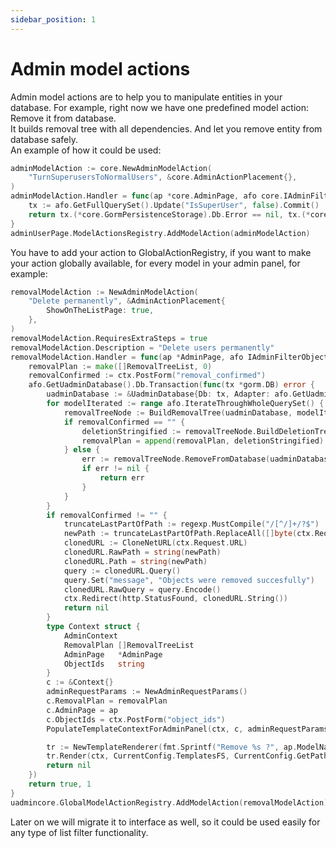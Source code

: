 ```yaml
---
sidebar_position: 1
---
```


# Admin model actions

Admin model actions are to help you to manipulate entities in your database. For example, right now we have one predefined model action: Remove it from database.  
It builds removal tree with all dependencies. And let you remove entity from database safely.  
An example of how it could be used:
```go
adminModelAction := core.NewAdminModelAction(
	"TurnSuperusersToNormalUsers", &core.AdminActionPlacement{},
)
adminModelAction.Handler = func(ap *core.AdminPage, afo core.IAdminFilterObjects, ctx *gin.Context) (bool, int64) {
	tx := afo.GetFullQuerySet().Update("IsSuperUser", false).Commit()
	return tx.(*core.GormPersistenceStorage).Db.Error == nil, tx.(*core.GormPersistenceStorage).Db.RowsAffected
}
adminUserPage.ModelActionsRegistry.AddModelAction(adminModelAction)
```
You have to add your action to GlobalActionRegistry, if you want to make your action globally available, for every model in your admin panel, for example:
```go
removalModelAction := NewAdminModelAction(
	"Delete permanently", &AdminActionPlacement{
		ShowOnTheListPage: true,
	},
)
removalModelAction.RequiresExtraSteps = true
removalModelAction.Description = "Delete users permanently"
removalModelAction.Handler = func(ap *AdminPage, afo IAdminFilterObjects, ctx *gin.Context) (bool, int64) {
	removalPlan := make([]RemovalTreeList, 0)
	removalConfirmed := ctx.PostForm("removal_confirmed")
	afo.GetUadminDatabase().Db.Transaction(func(tx *gorm.DB) error {
		uadminDatabase := &UadminDatabase{Db: tx, Adapter: afo.GetUadminDatabase().Adapter}
		for modelIterated := range afo.IterateThroughWholeQuerySet() {
			removalTreeNode := BuildRemovalTree(uadminDatabase, modelIterated.Model)
			if removalConfirmed == "" {
				deletionStringified := removalTreeNode.BuildDeletionTreeStringified(uadminDatabase)
				removalPlan = append(removalPlan, deletionStringified)
			} else {
				err := removalTreeNode.RemoveFromDatabase(uadminDatabase)
				if err != nil {
					return err
				}
			}
		}
		if removalConfirmed != "" {
			truncateLastPartOfPath := regexp.MustCompile("/[^/]+/?$")
			newPath := truncateLastPartOfPath.ReplaceAll([]byte(ctx.Request.URL.RawPath), []byte(""))
			clonedURL := CloneNetURL(ctx.Request.URL)
			clonedURL.RawPath = string(newPath)
			clonedURL.Path = string(newPath)
			query := clonedURL.Query()
			query.Set("message", "Objects were removed succesfully")
			clonedURL.RawQuery = query.Encode()
			ctx.Redirect(http.StatusFound, clonedURL.String())
			return nil
		}
		type Context struct {
			AdminContext
			RemovalPlan []RemovalTreeList
			AdminPage   *AdminPage
			ObjectIds   string
		}
		c := &Context{}
		adminRequestParams := NewAdminRequestParams()
		c.RemovalPlan = removalPlan
		c.AdminPage = ap
		c.ObjectIds = ctx.PostForm("object_ids")
		PopulateTemplateContextForAdminPanel(ctx, c, adminRequestParams)

		tr := NewTemplateRenderer(fmt.Sprintf("Remove %s ?", ap.ModelName))
		tr.Render(ctx, CurrentConfig.TemplatesFS, CurrentConfig.GetPathToTemplate("remove_objects"), c, FuncMap)
		return nil
	})
	return true, 1
}
uadmincore.GlobalModelActionRegistry.AddModelAction(removalModelAction)
```
Later on we will migrate it to interface as well, so it could be used easily for any type of list filter functionality.
